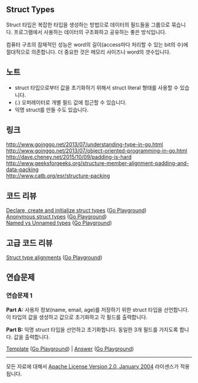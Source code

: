 ## Struct Types

Struct 타입은 복잡한 타입을 생성하는 방법으로 데이터의 필드들을 그룹으로 묶습니다. 프로그램에서 사용하는 데이터의 구조화하고 공유하는 좋은 방식입니다.

컴퓨터 구조의 잠재적인 성능은 word의 길이(access마다 처리할 수 있는 bit의 수)에 절대적으로 의존합니다. 더 중요한 것은 메모리 사이즈나 word의 갯수입니다. 

## 노트

* struct 타입으로부터 값을 초기화하기 위해서 struct literal 형태를 사용할 수 있습니다.
* (.) 오퍼레이터로 개별 필드 값에 접근할 수 있습니다. 
* 익명 struct를 만들 수도 있습니다.

## 링크

http://www.goinggo.net/2013/07/understanding-type-in-go.html  
http://www.goinggo.net/2013/07/object-oriented-programming-in-go.html  
http://dave.cheney.net/2015/10/09/padding-is-hard  
http://www.geeksforgeeks.org/structure-member-alignment-padding-and-data-packing  
http://www.catb.org/esr/structure-packing

## 코드 리뷰

[Declare, create and initialize struct types](example1/example1.go) ([Go Playground](https://play.golang.org/p/TEmOrIxl_P))  
[Anonymous struct types](example2/example2.go) ([Go Playground](https://play.golang.org/p/x-Dpp9Ts_U))  
[Named vs Unnamed types](example3/example3.go) ([Go Playground](https://play.golang.org/p/QREkSIDAuW))

## 고급 코드 리뷰

[Struct type alignments](advanced/example1/example1.go) ([Go Playground](https://play.golang.org/p/nwOX0grify))

## 연습문제

### 연습문제 1

**Part A:** 사용자 정보(name, email, age)를 저장하기 위한 struct 타입을 선언합니다. 이 타입의 값을 생성하고 값으로 초기화하고 각 필드를 출력합니다.

**Part B:** 익명 struct 타입을 선언하고 초기화합니다. 동일한 3개 필드를 가지도록 합니다. 값을 출력합니다.

[Template](exercises/template1/template1.go) ([Go Playground](http://play.golang.org/p/PvQKHgf9jZ)) | 
[Answer](exercises/exercise1/exercise1.go) ([Go Playground](http://play.golang.org/p/8CtSrnTp-1))
___
모든 자료에 대해서 [Apache License Version 2.0, January 2004](http://www.apache.org/licenses/LICENSE-2.0) 라이센스가 적용됩니다.
